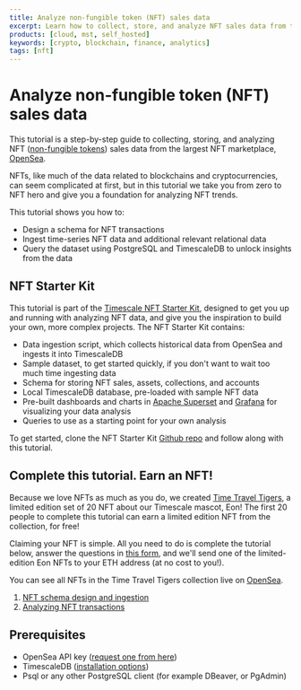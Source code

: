 ```yaml
---
title: Analyze non-fungible token (NFT) sales data
excerpt: Learn how to collect, store, and analyze NFT sales data from the largest NFT marketplace
products: [cloud, mst, self_hosted]
keywords: [crypto, blockchain, finance, analytics]
tags: [nft]
---
```


# Analyze non-fungible token (NFT) sales data

This tutorial is a step-by-step guide to collecting, storing, and analyzing NFT
([non-fungible tokens][nft-wiki]) sales data from the largest NFT marketplace,
[OpenSea][opensea].

NFTs, like much of the data related to blockchains and cryptocurrencies, can
seem complicated at first, but in this tutorial we take you from zero to NFT hero
and give you a foundation for analyzing NFT trends.

This tutorial shows you how to:

*   Design a schema for NFT transactions
*   Ingest time-series NFT data and additional relevant relational data
*   Query the dataset using PostgreSQL and TimescaleDB to unlock insights from the data

## NFT Starter Kit

This tutorial is part of the [Timescale NFT Starter Kit][starter-kit], designed
to get you up and running with analyzing NFT data, and give you the inspiration
to build your own, more complex projects.
The NFT Starter Kit contains:

*   Data ingestion script, which collects historical data from OpenSea and ingests
it into TimescaleDB
*   Sample dataset, to get started quickly, if you don't want to wait too much time ingesting data
*   Schema for storing NFT sales, assets, collections, and accounts
*   Local TimescaleDB database, pre-loaded with sample NFT data
*   Pre-built dashboards and charts in [Apache Superset][superset] and [Grafana][grafana]
for visualizing your data analysis
*   Queries to use as a starting point for your own analysis

To get started, clone the NFT Starter Kit [Github repo][starter-kit] and follow
along with this tutorial.

## Complete this tutorial. Earn an NFT!

Because we love NFTs as much as you do, we created [Time Travel Tigers][eon-collection],
a limited edition set of 20
NFT about our Timescale mascot, Eon! The first 20 people to complete this tutorial
can earn a limited edition NFT from
the collection, for free!

Claiming your NFT is simple. All you need to do is complete the tutorial below,
answer the questions in [this form][nft-form], and we'll send one of the
limited-edition Eon NFTs to your ETH address (at no cost to you!).

You can see all NFTs in the Time Travel Tigers collection live on [OpenSea][eon-collection].

1.  [NFT schema design and ingestion][nft-schema]
1.  [Analyzing NFT transactions][nft-analyze]

## Prerequisites

*   OpenSea API key ([request one from here][opensea-key])
*   TimescaleDB ([installation options][install-ts])
*   Psql or any other PostgreSQL client (for example DBeaver, or PgAdmin)

[eon-collection]: https://opensea.io/collection/time-travel-tigers-by-timescale
[grafana]: https://grafana.com
[install-ts]: /getting-started/latest/
[nft-analyze]: /tutorials/:currentVersion:/analyze-nft-data/analyzing-nft-transactions
[nft-form]: https://docs.google.com/forms/d/e/1FAIpQLSdZMzES-vK8K_pJl1n7HWWe5-v6D9A03QV6rys18woGTZr0Yw/viewform?usp=sf_link
[nft-schema]: /tutorials/:currentVersion:/analyze-nft-data/nft-schema-ingestion
[nft-wiki]: https://en.wikipedia.org/wiki/Non-fungible_token
[opensea-key]: https://docs.opensea.io/reference/request-an-api-key
[opensea]: https://opensea.io/
[starter-kit]: https://github.com/timescale/nft-starter-kit
[superset]: https://superset.apache.org
